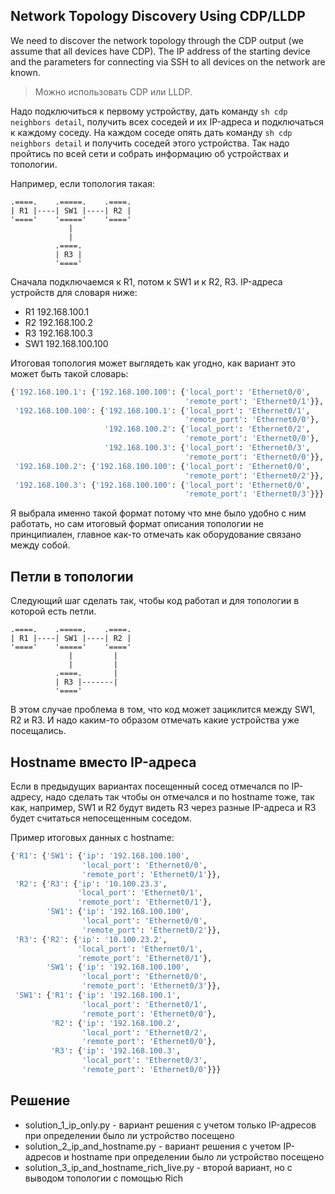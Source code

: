 ## Network Topology Discovery Using CDP/LLDP

We need to discover the network topology through the CDP output (we assume that
all devices have CDP).
The IP address of the starting device and the parameters for connecting via SSH to all devices on the network are known.


> Можно использовать CDP или LLDP.

Надо подключиться к первому устройству, дать команду ``sh cdp neighbors detail``, получить
всех соседей и их IP-адреса и подключаться к каждому соседу.
На каждом соседе опять дать команду ``sh cdp neighbors detail`` и получить соседей этого устройства.
Так надо пройтись по всей сети и собрать информацию об устройствах и топологии.


Например, если топология такая:

```
.====.    .=====.    .====.
| R1 |----| SW1 |----| R2 |  
'===='    '====='    '===='
             |
             |
          .====.
          | R3 |
          '===='
```

Сначала подключаемся к R1, потом к SW1 и к R2, R3.
IP-адреса устройств для словаря ниже:

* R1 192.168.100.1
* R2 192.168.100.2
* R3 192.168.100.3
* SW1 192.168.100.100

Итоговая топология может выглядеть как угодно, как вариант это может быть такой словарь:

```python
{'192.168.100.1': {'192.168.100.100': {'local_port': 'Ethernet0/0',
                                       'remote_port': 'Ethernet0/1'}},
 '192.168.100.100': {'192.168.100.1': {'local_port': 'Ethernet0/1',
                                       'remote_port': 'Ethernet0/0'},
                     '192.168.100.2': {'local_port': 'Ethernet0/2',
                                       'remote_port': 'Ethernet0/0'},
                     '192.168.100.3': {'local_port': 'Ethernet0/3',
                                       'remote_port': 'Ethernet0/0'}},
 '192.168.100.2': {'192.168.100.100': {'local_port': 'Ethernet0/0',
                                       'remote_port': 'Ethernet0/2'}},
 '192.168.100.3': {'192.168.100.100': {'local_port': 'Ethernet0/0',
                                       'remote_port': 'Ethernet0/3'}}}
```

Я выбрала именно такой формат потому что мне было удобно с ним работать,
но сам итоговый формат описания топологии не принципиален, главное как-то
отмечать как оборудование связано между собой.

## Петли в топологии

Следующий шаг сделать так, чтобы код работал и для топологии в которой есть петли.

```
.====.    .=====.    .====.
| R1 |----| SW1 |----| R2 |  
'===='    '====='    '===='
             |         |
             |         |
          .====.       |
          | R3 |-------|
          '===='
```

В этом случае проблема в том, что код может зациклится между SW1, R2 и R3.
И надо каким-то образом отмечать какие устройства уже посещались.

## Hostname вместо IP-адреса

Если в предыдущих вариантах посещенный сосед отмечался по IP-адресу, надо
сделать так чтобы он отмечался и по hostname тоже, так как, например, SW1 и R2 будут
видеть R3 через разные IP-адреса и R3 будет считаться непосещенным соседом.


Пример итоговых данных с hostname:

```python
{'R1': {'SW1': {'ip': '192.168.100.100',
                'local_port': 'Ethernet0/0',
                'remote_port': 'Ethernet0/1'}},
 'R2': {'R3': {'ip': '10.100.23.3',
               'local_port': 'Ethernet0/1',
               'remote_port': 'Ethernet0/1'},
        'SW1': {'ip': '192.168.100.100',
                'local_port': 'Ethernet0/0',
                'remote_port': 'Ethernet0/2'}},
 'R3': {'R2': {'ip': '10.100.23.2',
               'local_port': 'Ethernet0/1',
               'remote_port': 'Ethernet0/1'},
        'SW1': {'ip': '192.168.100.100',
                'local_port': 'Ethernet0/0',
                'remote_port': 'Ethernet0/3'}},
 'SW1': {'R1': {'ip': '192.168.100.1',
                'local_port': 'Ethernet0/1',
                'remote_port': 'Ethernet0/0'},
         'R2': {'ip': '192.168.100.2',
                'local_port': 'Ethernet0/2',
                'remote_port': 'Ethernet0/0'},
         'R3': {'ip': '192.168.100.3',
                'local_port': 'Ethernet0/3',
                'remote_port': 'Ethernet0/0'}}}
```

## Решение

* solution_1_ip_only.py - вариант решения с учетом только IP-адресов при определении было ли устройство посещено
* solution_2_ip_and_hostname.py - вариант решения с учетом IP-адресов и hostname при определении было ли устройство посещено
* solution_3_ip_and_hostname_rich_live.py - второй вариант, но с выводом топологии с помощью Rich

